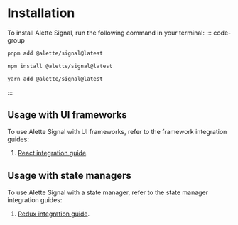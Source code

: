 # Installation
To install Alette Signal, run the following command
in your terminal:
::: code-group
```sh [pnpm]
pnpm add @alette/signal@latest
```

```sh [npm]
npm install @alette/signal@latest
```

```sh [yarn]
yarn add @alette/signal@latest
```
:::

## Usage with UI frameworks
To use Alette Signal with UI frameworks,
refer to the framework integration guides:
1. [React integration guide](../integrations/react-integration.md).

## Usage with state managers
To use Alette Signal with a state manager,
refer to the state manager integration guides:
1. [Redux integration guide](../integrations/state-managers/redux-integration.md).